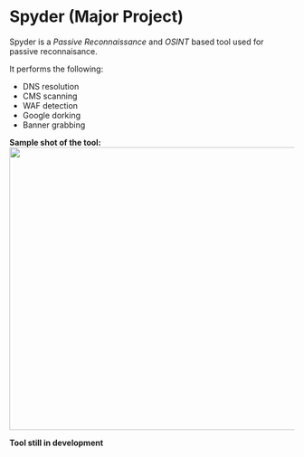 # Spyder (Major Project)

Spyder is a *Passive Reconnaissance* and *OSINT* based tool used for passive reconnaisance.

It performs the following:
- DNS resolution
- CMS scanning
- WAF detection
- Google dorking
- Banner grabbing

**Sample shot of the tool:**
<img width="900" height="500" src="https://github.com/Murali1999/Spyder-Major-Project-/blob/master/spyder2.png">

**Tool still in development**
